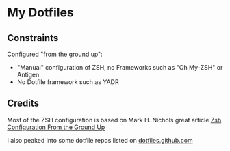 # My Dotfiles

## Constraints

Configured "from the ground up":

 - "Manual" configuration of ZSH, no Frameworks such as "Oh My-ZSH" or Antigen
 - No Dotfile framework such as YADR

## Credits

Most of the ZSH configuration is based on Mark H. Nichols great article [Zsh Configuration From the Ground Up](http://zanshin.net/2013/02/02/zsh-configuration-from-the-ground-up/)

I also peaked into some dotfile repos listed on [dotfiles.github.com](https://dotfiles.github.io/)

